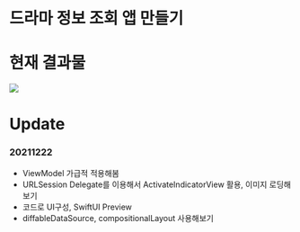 # 드라마 정보 조회 앱 만들기

# 현재 결과물
![](src/1.gif)

# Update
### 20211222
- ViewModel 가급적 적용해봄
- URLSession Delegate를 이용해서 ActivateIndicatorView 활용, 이미지 로딩해보기
- 코드로 UI구성, SwiftUI Preview
- diffableDataSource, compositionalLayout 사용해보기